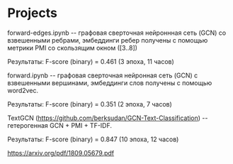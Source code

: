 # Projects

forward-edges.ipynb -- графовая сверточная нейроннная сеть (GCN) со взвешенными ребрами,  эмбеддинги ребер получены с помощью метрики PMI со скользящим окном ([3..8])

Результаты: F-score (binary) = 0.461 (3 эпоха, 11 часов)



forward.ipynb -- графовая сверточная нейронная сеть (GCN) с взвешенными вершинами, эмбеддинги слов получены с помощью word2veс. 

Результаты: F-score (binary) = 0.351 (2 эпоха, 7 часов)



TextGCN (https://github.com/berksudan/GCN-Text-Classification) -- гетерогенная GCN + PMI + TF-IDF. 

Результаты: F-score (binary) = 0.847 (10 эпоха, 12 часов)

https://arxiv.org/pdf/1809.05679.pdf
